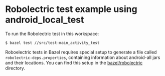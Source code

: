 # Robolectric test example using android_local_test

To run the Robolectric test in this workspace:

```
$ bazel test //src/test:main_activity_test
```

Roboelectric tests in Bazel requires special setup to generate a file called
`robolectric-deps.properties`, containing information about android-all jars and
their locations. You can find this setup in the
[bazel/robolectric](bazel/roboelectric/) directory.
